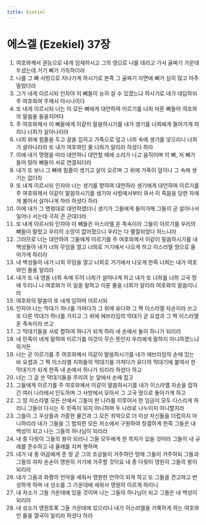 ```yaml
---
title: Ezekiel
---
```


# 에스겔 (Ezekiel) 37장
1. 여호와께서 권능으로 내게 임재하시고 그의 영으로 나를 데리고 가서 골짜기 가운데 두셨는데 거기 뼈가 가득하더라
1. 나를 그 뼈 사방으로 지나가게 하시기로 본즉 그 골짜기 지면에 뼈가 심히 많고 아주 말랐더라
1. 그가 내게 이르시되 인자야 이 뼈들이 능히 살 수 있겠느냐 하시기로 내가 대답하되 주 여호와여 주께서 아시나이다
1. 또 내게 이르시되 너는 이 모든 뼈에게 대언하여 이르기를 너희 마른 뼈들아 여호와의 말씀을 들을지어다
1. 주 여호와께서 이 뼈들에게 이같이 말씀하시기를 내가 생기를 너희에게 들어가게 하리니 너희가 살아나리라
1. 너희 위에 힘줄을 두고 살을 입히고 가죽으로 덮고 너희 속에 생기를 넣으리니 너희가 살아나리라 또 내가 여호와인 줄 너희가 알리라 하셨다 하라
1. 이에 내가 명령을 따라 대언하니 대언할 때에 소리가 나고 움직이며 이 뼈, 저 뼈가 들어 맞아 뼈들이 서로 연결되더라
1. 내가 또 보니 그 뼈에 힘줄이 생기고 살이 오르며 그 위에 가죽이 덮이나 그 속에 생기는 없더라
1. 또 내게 이르시되 인자야 너는 생기를 향하여 대언하라 생기에게 대언하여 이르기를 주 여호와께서 이같이 말씀하시기를 생기야 사방에서부터 와서 이 죽음을 당한 자에게 불어서 살아나게 하라 하셨다 하라
1. 이에 내가 그 명령대로 대언하였더니 생기가 그들에게 들어가매 그들이 곧 살아나서 일어나 서는데 극히 큰 군대더라
1. 또 내게 이르시되 인자야 이 뼈들은 이스라엘 온 족속이라 그들이 이르기를 우리의 뼈들이 말랐고 우리의 소망이 없어졌으니 우리는 다 멸절되었다 하느니라
1. 그러므로 너는 대언하여 그들에게 이르기를 주 여호와께서 이같이 말씀하시기를 내 백성들아 내가 너희 무덤을 열고 너희로 거기에서 나오게 하고 이스라엘 땅으로 들어가게 하리라
1. 내 백성들아 내가 너희 무덤을 열고 너희로 거기에서 나오게 한즉 너희는 내가 여호와인 줄을 알리라
1. 내가 또 내 영을 너희 속에 두어 너희가 살아나게 하고 내가 또 너희를 너희 고국 땅에 두리니 나 여호와가 이 일을 말하고 이룬 줄을 너희가 알리라 여호와의 말씀이니라
1. 여호와의 말씀이 또 내게 임하여 이르시되
1. 인자야 너는 막대기 하나를 가져다가 그 위에 유다와 그 짝 이스라엘 자손이라 쓰고 또 다른 막대기 하나를 가지고 그 위에 에브라임의 막대기 곧 요셉과 그 짝 이스라엘 온 족속이라 쓰고
1. 그 막대기들을 서로 합하여 하나가 되게 하라 네 손에서 둘이 하나가 되리라
1. 네 민족이 네게 말하여 이르기를 이것이 무슨 뜻인지 우리에게 말하지 아니하겠느냐 하거든
1. 너는 곧 이르기를 주 여호와께서 이같이 말씀하시기를 내가 에브라임의 손에 있는 바 요셉과 그 짝 이스라엘 지파들의 막대기를 가져다가 유다의 막대기에 붙여서 한 막대기가 되게 한즉 내 손에서 하나가 되리라 하셨다 하고
1. 너는 그 글 쓴 막대기들을 무리의 눈 앞에서 손에 잡고
1. 그들에게 이르기를 주 여호와께서 이같이 말씀하시기를 내가 이스라엘 자손을 잡혀 간 여러 나라에서 인도하며 그 사방에서 모아서 그 고국 땅으로 돌아가게 하고
1. 그 땅 이스라엘 모든 산에서 그들이 한 나라를 이루어서 한 임금이 모두 다스리게 하리니 그들이 다시는 두 민족이 되지 아니하며 두 나라로 나누이지 아니할지라
1. 그들이 그 우상들과 가증한 물건과 그 모든 죄악으로 더 이상 자신들을 더럽히지 아니하리라 내가 그들을 그 범죄한 모든 처소에서 구원하여 정결하게 한즉 그들은 내 백성이 되고 나는 그들의 하나님이 되리라
1. 내 종 다윗이 그들의 왕이 되리니 그들 모두에게 한 목자가 있을 것이라 그들이 내 규례를 준수하고 내 율례를 지켜 행하며
1. 내가 내 종 야곱에게 준 땅 곧 그의 조상들이 거주하던 땅에 그들이 거주하되 그들과 그들의 자자 손손이 영원히 거기에 거주할 것이요 내 종 다윗이 영원히 그들의 왕이 되리라
1. 내가 그들과 화평의 언약을 세워서 영원한 언약이 되게 하고 또 그들을 견고하고 번성하게 하며 내 성소를 그 가운데에 세워서 영원히 이르게 하리니
1. 내 처소가 그들 가운데에 있을 것이며 나는 그들의 하나님이 되고 그들은 내 백성이 되리라
1. 내 성소가 영원토록 그들 가운데에 있으리니 내가 이스라엘을 거룩하게 하는 여호와인 줄을 열국이 알리라 하셨다 하라